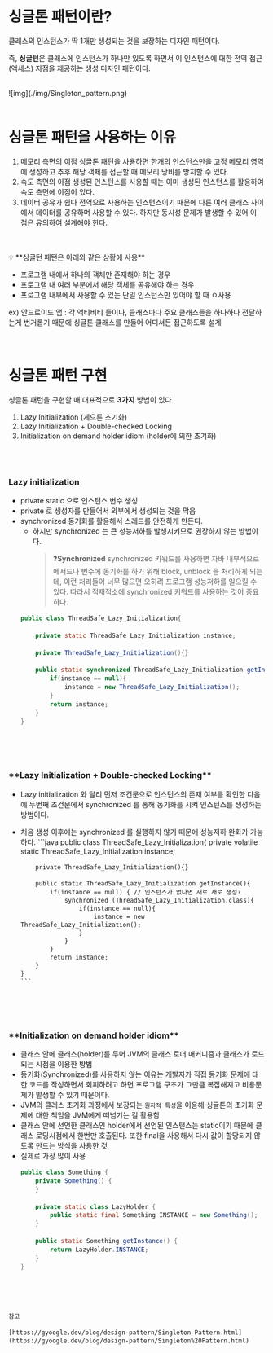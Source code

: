 # 싱글톤 패턴이란?

클래스의 인스턴스가 딱 1개만 생성되는 것을 보장하는 디자인 패턴이다.

즉, **싱글턴**은 클래스에 인스턴스가 하나만 있도록 하면서 이 인스턴스에 대한 전역 접근(액세스) 지점을 제공하는 생성 디자인 패턴이다.

<br>
![img](./img/Singleton_pattern.png)
<br>
<br>

# 싱글톤 패턴을 사용하는 이유

1.  메모리 측면의 이점
        싱글톤 패턴을 사용하면 한개의 인스턴스만을 고정 메모리 영역에 생성하고 추후 해당 객체를 접근할 때 메모리 낭비를 방지할 수 있다.
    <br>
2.  속도 측면의 이점
        생성된 인스턴스를 사용할 때는 이미 생성된 인스턴스를 활용하여 속도 측면에 이점이 있다.
    <br>
3.  데이터 공유가 쉽다
        전역으로 사용하는 인스턴스이기 때문에 다른 여러 클래스 사이에서 데이터를 공유하며 사용할 수 있다. 하지만 동시성 문제가 발생할 수 있어 이 점은 유의하여 설계해야 한다.
    <br>
    <br>
    <br>

<aside>
💡 **싱글턴 패턴은 아래와 같은 상황에 사용**

-   프로그램 내에서 하나의 객체만 존재해야 하는 경우
-   프로그램 내 여러 부분에서 해당 객체를 공유해야 하는 경우
-   프로그램 내부에서 사용할 수 있는 단일 인스턴스만 있어야 할 때 ㅇ사용

</aside>

ex) 안드로이드 앱 : 각 액티비티 들이나, 클래스마다 주요 클래스들을 하나하나 전달하는게 번거롭기 때문에 싱글톤 클래스를 만들어 어디서든 접근하도록 설계
<br>
<br>
<br>

# 싱글톤 패턴 구현

싱글톤 패턴을 구현할 때 대표적으로 **3가지** 방법이 있다.

1. Lazy Initialization (게으른 초기화)
2. Lazy Initialization + Double-checked Locking
3. Initialization on demand holder idiom (holder에 의한 초기화)

<br>
<br>

### Lazy initialization

-   private static 으로 인스턴스 변수 생성
-   private 로 생성자를 만들어서 외부에서 생성되는 것을 막음
-   synchronized 동기화를 활용해서 스레드를 안전하게 만든다.
    -   하지만 synchronized 는 큰 성능저하를 발생시키므로 권장하지 않는 방법이다.
        > ❓**Synchronized**
        > synchronized 키워드를 사용하면 자바 내부적으로 메서드나 변수에 동기화를 하기 위해 block, unblock 을 처리하게 되는데, 이런 처리들이 너무 많으면 오히려 프로그램 성능저하를 일으킬 수 있다.
        > 따라서 적재적소에 synchronized 키워드를 사용하는 것이 중요하다.
    ```java
    public class ThreadSafe_Lazy_Initialization{

        private static ThreadSafe_Lazy_Initialization instance;

        private ThreadSafe_Lazy_Initialization(){}

        public static synchronized ThreadSafe_Lazy_Initialization getInstance(){
            if(instance == null){
                instance = new ThreadSafe_Lazy_Initialization();
            }
            return instance;
        }
    }
    ```

<br>
<br>
<br>

### \***\*Lazy Initialization + Double-checked Locking\*\***

-   Lazy initialization 와 달리 먼저 조건문으로 인스턴스의 존재 여부를 확인한 다음에 두번째 조건문에서 synchronized 를 통해 동기화를 시켜 인스턴스를 생성하는 방법이다.
-   처음 생성 이후에는 synchronized 를 실행하지 않기 때문에 성능저하 완화가 가능하다.
        ```java
        public class ThreadSafe_Lazy_Initialization{
            private volatile static ThreadSafe_Lazy_Initialization instance;

            private ThreadSafe_Lazy_Initialization(){}

            public static ThreadSafe_Lazy_Initialization getInstance(){
            	if(instance == null) { // 인스턴스가 없다면 새로 새로 생성?
                	synchronized (ThreadSafe_Lazy_Initialization.class){
                        if(instance == null){
                            instance = new ThreadSafe_Lazy_Initialization();
                        }
                    }
                }
                return instance;
            }
        }
        ```
    <br>
    <br>
    <br>

### \***\*Initialization on demand holder idiom\*\***

-   클래스 안에 클래스(holder)를 두어 JVM의 클래스 로더 매커니즘과 클래스가 로드되는 시점을 이용한 방법
-   동기화(Synchronized)를 사용하지 않는 이유는 개발자가 직접 동기화 문제에 대한 코드를 작성하면서 회피하려고 하면 프로그램 구조가 그만큼 복잡해지고 비용문제가 발생할 수 있기 때문이다.
-   JVM의 클래스 초기화 과정에서 보장되는 `원자적 특성`을 이용해 싱글톤의 초기화 문제에 대한 책임을 JVM에게 떠넘기는 걸 활용함
-   클래스 안에 선언한 클래스인 holder에서 선언된 인스턴스는 static이기 때문에 클래스 로딩시점에서 한번만 호출된다. 또한 final을 사용해서 다시 값이 할당되지 않도록 만드는 방식을 사용한 것
-   실제로 가장 많이 사용
    ```java
    public class Something {
        private Something() {
        }

        private static class LazyHolder {
            public static final Something INSTANCE = new Something();
        }

        public static Something getInstance() {
            return LazyHolder.INSTANCE;
        }
    }
    ```

<br>
<br>
<br>

    참고

    [https://gyoogle.dev/blog/design-pattern/Singleton Pattern.html](https://gyoogle.dev/blog/design-pattern/Singleton%20Pattern.html)
